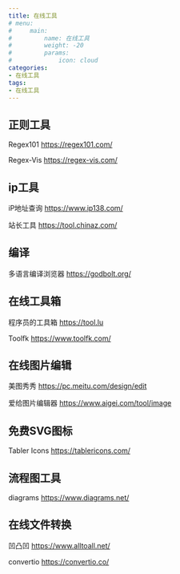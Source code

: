 ```yaml
---
title: 在线工具
# menu:
#     main: 
#         name: 在线工具
#         weight: -20
#         params:
#             icon: cloud
categories:
- 在线工具
tags: 
- 在线工具
---
```


## 正则工具
Regex101 https://regex101.com/

Regex-Vis https://regex-vis.com/


## ip工具
iP地址查询 https://www.ip138.com/

站长工具 https://tool.chinaz.com/


## 编译
多语言编译浏览器 https://godbolt.org/


## 在线工具箱
程序员的工具箱 https://tool.lu

Toolfk https://www.toolfk.com/


## 在线图片编辑
美图秀秀 https://pc.meitu.com/design/edit

爱给图片编辑器 https://www.aigei.com/tool/image


## 免费SVG图标
Tabler Icons https://tablericons.com/

## 流程图工具
diagrams https://www.diagrams.net/


## 在线文件转换
凹凸凹 https://www.alltoall.net/

convertio https://convertio.co/